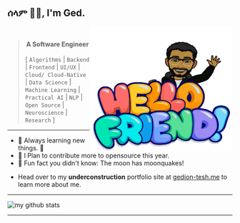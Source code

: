 ## ሰላም ✌🏽, I'm Ged.
<img align="right" width="320" height="280" src="https://raw.githubusercontent.com/GedionT/GedionT/master/mymoji.svg" alt="my bitmoji" />
<br />

> __<div align="center">A Software Engineer</div>__
 <br /> [ ```Algorithms``` | ```Backend``` | ```Frontend``` | ```UI/UX``` | ```Cloud/ Cloud-Native``` | ```Data Science``` | ```Machine Learning``` | ```Practical AI``` | ```NLP``` | ```Open Source``` | ```Neuroscience``` | ```Research``` ]

---

* 🌱 Always learning new things. 🐶
* 🎯 I Plan to contribute more to opensource this year.
* 👻 Fun fact you didn't know: The moon has moonquakes!

- Head over to my **underconstruction** portfolio site at [gedion-tesh.me](https://gedion-tesh.me) to learn more about me.

---

![my github stats](https://github-readme-stats.vercel.app/api?username=gediont&count_private=true&show_icons=true&hide=stars&theme=tokyonight)

----
